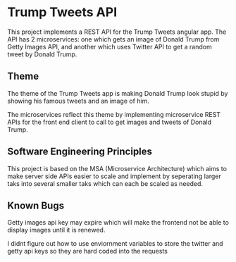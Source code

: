 # Trump Tweets API
This project implements a REST API for the Trump Tweets angular app. The API has 2 microservices: one which gets an image of Donald Trump from Getty Images API, and another which uses Twitter API to get a random tweet by Donald Trump.

## Theme
The theme of the Trump Tweets app is making Donald Trump look stupid by showing his famous tweets and an image of him.

The microservices reflect this theme by implementing microservice REST APIs for the front end client to call to get images and tweets of Donald Trump.

## Software Engineering Principles
This project is based on the MSA (Microservice Architecture) which aims to make server side APIs easier to scale and implement by seperating larger taks into several smaller taks which can each be scaled as needed.

## Known Bugs
Getty images api key may expire which will make the frontend not be able to display images until it is renewed. 

I didnt figure out how to use enviornment variables to store the twitter and getty api keys so they are hard coded into the requests
